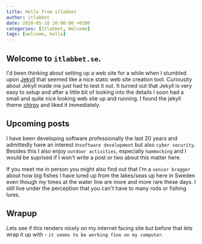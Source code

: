 ```yaml
---
title: Hello from itlabbet
author: itlabbet
date: 2020-05-10 20:00:00 +0100
categories: [Itlabbet, Welcome]
tags: [welcome, hello]
---
```


## Welcome to `itlabbet.se`.

I'd been thinking about setting up a web site for a while when I stumbled upon [Jekyll](https://jekyllrb.com) that seemed like a nice static web site creation tool.
Curiousity about Jekyll made me just had to test it out. It turned out that Jekyll is very easy to setup and after a little bit of looking into the details I soon had a small and quite nice looking web site up and running. I found the jekyll theme [chirpy](http://github.com/cotes2020/jekyll-theme-chirpy/) 
and liked it immediately.

## Upcoming posts

I have been developing software professionally the last 20 years and admittedly have an interest in`software development` but also `cyber security`. 
Besides this I also enjoy `outdoor activities`, especially `hammocking` and I would be suprised if I won't write a post or two about this matter here. 

If you meet me in person you might also find out that I'm a `senior bragger` about how big fishes I have lured up from the lakes/seas up here in Sweden even though
my times at the water line are more and more rare these days. I still live under the perception that you can't have to many rods or fishing lures.

## Wrapup
Lets see if this renders nicely on my internet facing site but before that lets wrap it up with - `it seems to be working fine on my computer`.

 
